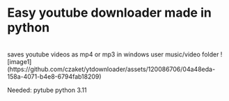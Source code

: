 <h1>Easy youtube downloader made in python</h1><br> 
saves youtube videos as mp4 or mp3 in windows user music/video folder
![image1](https://github.com/czaket/ytdownloader/assets/120086706/04a48eda-158a-4071-b4e8-6794fab18209)

Needed:
pytube
python 3.11
